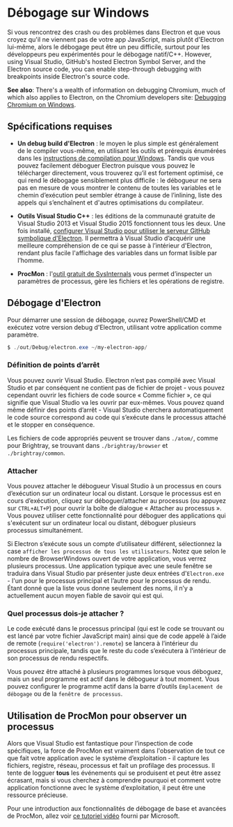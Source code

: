# Débogage sur Windows

Si vous rencontrez des crash ou des problèmes dans Electron et que vous croyez qu'il ne viennent pas de votre app JavaScript, mais plutôt d'Electron lui-même, alors le débogage peut être un peu difficile, surtout pour les développeurs peu expérimentés pour le débogage natif/C++. However, using Visual Studio, GitHub's hosted Electron Symbol Server, and the Electron source code, you can enable step-through debugging with breakpoints inside Electron's source code.

**See also**: There's a wealth of information on debugging Chromium, much of which also applies to Electron, on the Chromium developers site: [Debugging Chromium on Windows](https://www.chromium.org/developers/how-tos/debugging-on-windows).

## Spécifications requises

* **Un debug build d'Electron** : le moyen le plus simple est généralement de le compiler vous-même, en utilisant les outils et prérequis énumérées dans les [instructions de compilation pour Windows](build-instructions-windows.md). Tandis que vous pouvez facilement déboguer Electron puisque vous pouvez le télécharger directement, vous trouverez qu’il est fortement optimisé, ce qui rend le débogage sensiblement plus difficile : le débogueur ne sera pas en mesure de vous montrer le contenu de toutes les variables et le chemin d’exécution peut sembler étrange à cause de l’inlining, liste des appels qui s’enchaînent et d'autres optimisations du compilateur.

* **Outils Visual Studio C++** : les éditions de la communauté gratuite de Visual Studio 2013 et Visual Studio 2015 fonctionnent tous les deux. Une fois installé, [configurer Visual Studio pour utiliser le serveur GitHub symbolique d'Electron](setting-up-symbol-server.md). Il permettra à Visual Studio d’acquérir une meilleure compréhension de ce qui se passe à l’intérieur d'Electron, rendant plus facile l'affichage des variables dans un format lisible par l’homme.

* **ProcMon** : l'[outil gratuit de SysInternals](https://technet.microsoft.com/en-us/sysinternals/processmonitor.aspx) vous permet d’inspecter un paramètres de processus, gère les fichiers et les opérations de registre.

## Débogage d'Electron

Pour démarrer une session de débogage, ouvrez PowerShell/CMD et exécutez votre version debug d'Electron, utilisant votre application comme paramètre.

```powershell
$ ./out/Debug/electron.exe ~/my-electron-app/
```

### Définition de points d’arrêt

Vous pouvez ouvrir Visual Studio. Electron n’est pas compilé avec Visual Studio et par conséquent ne contient pas de fichier de projet - vous pouvez cependant ouvrir les fichiers de code source « Comme fichier », ce qui signifie que Visual Studio va les ouvrir par eux-mêmes. Vous pouvez quand même définir des points d’arrêt - Visual Studio cherchera automatiquement le code source correspond au code qui s’exécute dans le processus attaché et le stopper en conséquence.

Les fichiers de code appropriés peuvent se trouver dans `./atom/`, comme pour Brightray, se trouvant dans `./brightray/browser` et `./brightray/common`.

### Attacher

Vous pouvez attacher le débogueur Visual Studio à un processus en cours d’exécution sur un ordinateur local ou distant. Lorsque le processus est en cours d’exécution, cliquez sur déboguer/attacher au processus (ou appuyez sur `CTRL+ALT+P`) pour ouvrir la boîte de dialogue « Attacher au processus ». Vous pouvez utiliser cette fonctionnalité pour déboguer des applications qui s'exécutent sur un ordinateur local ou distant, déboguer plusieurs processus simultanément.

Si Electron s’exécute sous un compte d’utilisateur différent, sélectionnez la case `afficher les processus de tous les utilisateurs`. Notez que selon le nombre de BrowserWindows ouvert de votre application, vous verrez plusieurs processus. Une application typique avec une seule fenêtre se traduira dans Visual Studio par présenter juste deux entrées d'`Electron.exe` - l'un pour le processus principal et l’autre pour le processus de rendu. Étant donné que la liste vous donne seulement des noms, il n’y a actuellement aucun moyen fiable de savoir qui est qui.

### Quel processus dois-je attacher ?

Le code exécuté dans le processus principal (qui est le code se trouvant ou est lancé par votre fichier JavaScript main) ainsi que de code appelé à l’aide de remote (`require('electron').remote`) se lancera à l’intérieur du processus principale, tandis que le reste du code s’exécutera à l’intérieur de son processus de rendu respectifs.

Vous pouvez être attaché à plusieurs programmes lorsque vous déboguez, mais un seul programme est actif dans le débogueur à tout moment. Vous pouvez configurer le programme actif dans la barre d’outils `Emplacement de débogage` ou de la `fenêtre de processus`.

## Utilisation de ProcMon pour observer un processus

Alors que Visual Studio est fantastique pour l’inspection de code spécifiques, la force de ProcMon est vraiment dans l'observation de tout ce que fait votre application avec le système d’exploitation - il capture les fichiers, registre, réseau, processus et fait un profilage des processus. Il tente de logguer **tous** les événements qui se produisent et peut être assez écrasant, mais si vous cherchez à comprendre pourquoi et comment votre application fonctionne avec le système d’exploitation, il peut être une ressource précieuse.

Pour une introduction aux fonctionnalités de débogage de base et avancées de ProcMon, allez voir [ce tutoriel vidéo](https://channel9.msdn.com/shows/defrag-tools/defrag-tools-4-process-monitor) fourni par Microsoft.